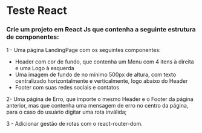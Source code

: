 # Teste React
### Crie um projeto em React Js que contenha a seguinte estrutura de componentes:

  1 - Uma página LandingPage com os seguintes componentes:  
        <ul><li>Header com cor de fundo, que contenha um Menu com 4 itens à direita e uma Logo à esquerda</li><li>Uma imagem de fundo de no mínimo 500px de altura, com texto centralizado horizontalmente e verticalmente, logo abaixo do Header</li> <li>Footer com suas redes sociais e contatos</li></ul>
        
  2- Uma página de Erro, que importe o mesmo Header e o Footer da página anterior, mas que contenha uma mensagem de erro no centro da página, para o caso do usuário      digitar uma rota inválida;
  
  3 - Adicionar gestão de rotas com o react-router-dom.
